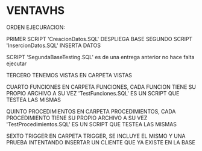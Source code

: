 # VENTAVHS

ORDEN EJECURACION:


PRIMER SCRIPT 'CreacionDatos.SQL' DESPLIEGA BASE
SEGUNDO SCRIPT 'InsercionDatos.SQL' INSERTA DATOS

SCRIPT 'SegundaBaseTesting.SQL' es de una entrega anterior no hace falta ejecutar


TERCERO TENEMOS VISTAS EN CARPETA VISTAS

CUARTO FUNCIONES EN CARPETA FUNCIONES, CADA FUNCION TIENE SU PROPIO ARCHIVO A SU VEZ 'TestFunciones.SQL' ES UN SCRIPT QUE TESTEA LAS MISMAS

QUINTO PROCEDIMIENTOS EN CARPETA PROCEDIMIENTOS, CADA PROCEDIMIENTO TIENE SU PROPIO ARCHIVO A SU VEZ 'TestProcedimientos.SQL' ES UN SCRIPT QUE TESTEA LAS MISMAS

SEXTO TRIGGER EN CARPETA TRIGGER, SE INCLUYE EL MISMO Y UNA PRUEBA INTENTANDO INSERTAR UN CLIENTE QUE YA EXISTE EN LA BASE

